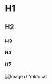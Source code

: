 # H1
## H2
### H3
#### H4
##### H5
![Image of Yaktocat](https://octodex.github.com/images/yaktocat.png)
